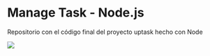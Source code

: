 # Manage Task - Node.js 
Repositorio con el código final del proyecto uptask hecho con Node

<a href="https://codigoconjuan.com">
    <img src="https://github.com/juanpablogdl/uptasknode/blob/master/banner.jpg">
</a>
